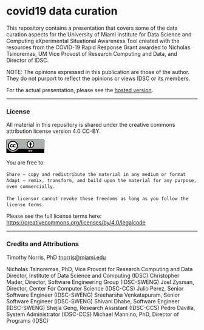 # covid19 data curation

This repository contains a presentation that covers some of the data curation aspects for the University of Miami Institute for Data Science and Computing eXperimental Situational Awareness Tool created with the resources from the COVID-19 Rapid Response Grant awarded to Nicholas Tsinoremas, UM Vice Provost of Research Computing and Data, and Director of IDSC.  

NOTE: The opinions expressed in this publication are those of the author. They do not purport to reflect the opinions or views IDSC or its members.  

For the actual presentation, please see the [hosted version](https://tibbben.github.io/covid19-data-curation).  

---

### License

All material in this repository is shared under the creative commons attribution license version 4.0 CC-BY. 

![CC-BY 4.0](/common/assets/img/cc-by4.png)

You are free to:

    Share — copy and redistribute the material in any medium or format
    Adapt — remix, transform, and build upon the material for any purpose, even commercially.

    The licensor cannot revoke these freedoms as long as you follow the license terms.

Please see the full license terms here: https://creativecommons.org/licenses/by/4.0/legalcode

---

### Credits and Attributions

Timothy Norris, PhD
tnorris@miami.edu

Nicholas Tsinoremas, PhD, Vice Provost for Research Computing and Data
Director, Institute of Data Science and Computing (IDSC)
Christopher Mader, Director, Software Engineering Group (IDSC-SWENG)
Joel Zysman, Director, Center For Computer Science (IDSC-CCS)
Julio Perez, Senior Software Engineer (IDSC-SWENG)
Sreeharsha Venkatapuram, Senior Software Engineer (IDSC-SWENG)
Shivani Dhabe, Software Engineer (IDSC-SWENG)
Shejia Geng, Research Assistant (IDSC-CCS)
Pedro Davilla, System Administrator (IDSC-CCS)
Michael Mannino, PhD, Director of Programs (IDSC)